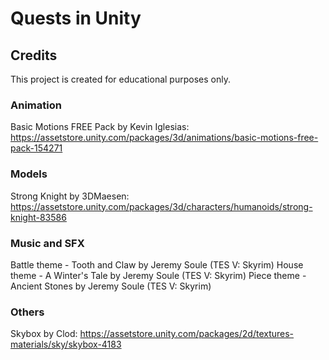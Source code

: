# Quests in Unity


## Credits

This project is created for educational purposes only. 

### Animation

Basic Motions FREE Pack by Kevin Iglesias: https://assetstore.unity.com/packages/3d/animations/basic-motions-free-pack-154271

### Models

Strong Knight by 3DMaesen: https://assetstore.unity.com/packages/3d/characters/humanoids/strong-knight-83586

### Music and SFX

Battle theme - Tooth and Claw by Jeremy Soule (TES V: Skyrim)
House theme - A Winter's Tale by Jeremy Soule (TES V: Skyrim)
Piece theme - Ancient Stones by Jeremy Soule (TES V: Skyrim)

### Others

Skybox by Clod: https://assetstore.unity.com/packages/2d/textures-materials/sky/skybox-4183

